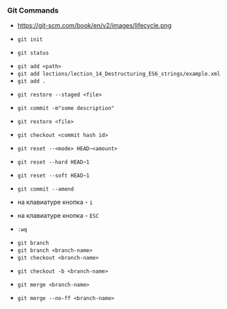 ### Git Commands


* https://git-scm.com/book/en/v2/images/lifecycle.png

* `git init`
* `git status`

<!-- Добавить в *stage* этап. *Stage* - быть готовым к фиксации  -->
* `git add <path>`
* `git add lections/lection_14_Destructuring_ES6_strings/example.xml`
* `git add .`

<!-- Убрать файл из Staged в Modified/Deleted/Created -->
* `git restore --staged <file>`

<!-- Зафикскировать все файлы в Staged этапе -->
* `git commit -m"some description"`


<!-- Отменить любые изменения в файле -->
* `git restore <file>`



* `git checkout <commit hash id>`



<!-- Удаление последнего коммита -->

* `git reset --<mode> HEAD~<amount>`

<!-- Удаление последнего коммита и все изменения -->
* `git reset --hard HEAD~1`

<!-- Удаление последнего коммита !но! не изменения -->
* `git reset --soft HEAD~1` 


<!-- Перезапись коммита -->
* `git commit --amend`



<!-- vim editor / commands -->

<!-- для входа в режим редактирования -->
* на клавиатуре кнопка - `i`

<!-- для выхода из режиа редактирования -->
* на клавиатуре кнопка - `ESC`

<!-- для сохранения сообщения и выхода из VIM -->
* `:wq`



<!-- ------------- -->
<!-- Branch -->

* `git branch`
* `git branch <branch-name>`
* `git checkout <branch-name>`

<!-- create branch and checkout -->
* `git checkout -b <branch-name>`


<!-- Merge with/without --no-ff -->

<!-- 
Возможны 2 режима:
1) Если существуют коммиты в обоих ветках - слияние через Merge коммит
2) Если в target ветке небыло изменений по сравнению с merge веткой,
то произойдет перемотка (fast-forward) на merge ветку
 -->
* `git merge <branch-name>`


<!-- Слияние через создание Merge коммита -->
* `git merge --no-ff <branch-name>`


<!-- Rebase, -i -->


<!-- Push, Pull, Origin, PR, github... -->